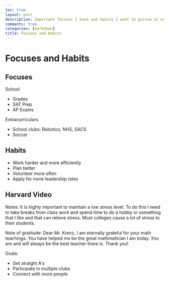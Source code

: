 ```yaml
---
toc: true 
layout: post
description: Important focuses I have and habits I want to pursue or enforce
comments: true
categories: [markdown]
title: Focuses and Habits
---
```


# Focuses and Habits

## Focuses

School
* Grades
* SAT Prep
* AP Exams

Extracurriculars
* School clubs: Robotics, NHS, SACS
* Soccer

## Habits
* Work harder and more efficiently
* Plan better
* Volunteer more often
* Apply for more leadership roles

## Harvard Video

Notes:
It is highly important to maintain a low stress level. To do this I need to take breaks from class work and spend time to do a hobby or something that I like and that can relieve stress. Most colleges cause a lot of stress to their students.

Note of gratitude:
Dear Mr. Krenz,
I am eternally grateful for your math teachings. You have helped me be the great mathmatician I am today. You are and will always be the best teacher there is. Thank you!

Goals:
* Get straight A's
* Participate in multiple clubs
* Connect with more people